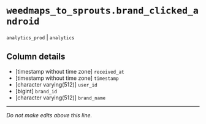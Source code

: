 # `weedmaps_to_sprouts.brand_clicked_android`
`analytics_prod` | `analytics`

## Column details
* [timestamp without time zone] `received_at`
* [timestamp without time zone] `timestamp`
* [character varying(512)] `user_id`
* [bigint]    `brand_id`
* [character varying(512)] `brand_name`

-------------------------------------------------------------------------------
*Do not make edits above this line.*
